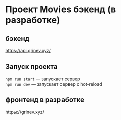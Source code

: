 # Проект Movies бэкенд (в разработке)

## бэкенд

https://api.grinev.xyz/
  
## Запуск проекта

`npm run start` — запускает сервер   
`npm run dev` — запускает сервер с hot-reload

## фронтенд в разработке

httpы://grinev.xyz/


